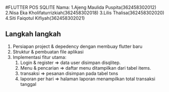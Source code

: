 #FLUTTER POS SQLITE
Nama: 1.Ajeng Maulida Puspita(362458302012)
      2.Nisa Eka Kholifaturrizkiah(362458302018)
      3.Lilis Thalisa(362458302020)
      4.Siti Faiqotul Kifiyah(362458302021)

## Langkah langkah
1. Persiapan project & depedency dengan membuay flutter baru
2. Struktur & pembuatan file aplikasi
3. Implementasi fitur utama:
   1. Login & register => data user disimpan disqlitep.
   2. Menu & pencarian => daftar menu ditampilkan dari tabel items.
   3. transaksi => pesanan disimpan pada tabel txns
   4. laporan per hari => halaman laporan menampilkan total transaksi tanggal
